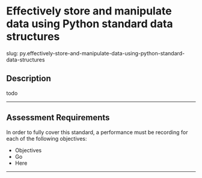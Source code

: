 
# Effectively store and manipulate data using Python standard data structures

slug: py.effectively-store-and-manipulate-data-using-python-standard-data-structures

## Description
todo

---
## Assessment Requirements
In order to fully cover this standard, a performance must be recording for each of the following objectives:

- Objectives
- Go
- Here


---
